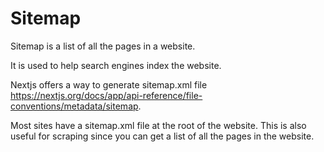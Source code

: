 # Sitemap

Sitemap is a list of all the pages in a website.

It is used to help search engines index the website.

Nextjs offers a way to generate sitemap.xml file https://nextjs.org/docs/app/api-reference/file-conventions/metadata/sitemap.

Most sites have a sitemap.xml file at the root of the website. This is also useful for scraping since you can get a list of all the pages in the website.
